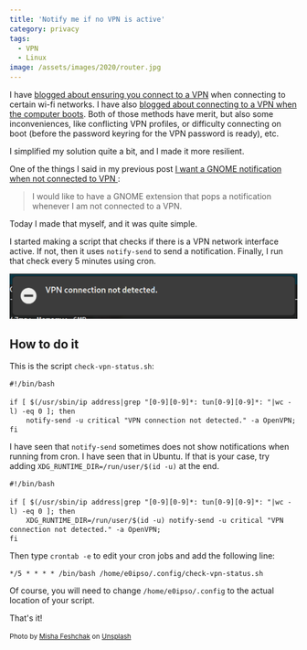 ```yaml
---
title: 'Notify me if no VPN is active'
category: privacy
tags:
  - VPN
  - Linux
image: /assets/images/2020/router.jpg
---
```

I have [blogged about ensuring you connect to a VPN](/privacy/2019/12/27/network-editor/) when
connecting to certain wi-fi networks. I have also [blogged about connecting to a VPN when the
computer boots](/privacy/2020/10/14/connect-vpn-whent-computer-boots/). Both of those methods
have merit, but also some inconveniences, like conflicting VPN profiles, or difficulty connecting
on boot (before the password keyring for the VPN password is ready), etc.

I simplified my solution quite a bit, and I made it more resilient.

<!-- more -->

One of the things I said in my previous post [I want a GNOME notification when not connected to VPN ](/notes/2020/03/12/gnome-vpn-notification/):

> I would like to have a GNOME extension that pops a notification whenever I am not connected to a VPN.

Today I made that myself, and it was quite simple.

I started making a script that checks if there is a VPN network interface active. If not, then it uses `notify-send` to
send a notification. Finally, I run that check every 5 minutes using cron.

![The notification](/assets/images/missing-vpn-notification.png)

## How to do it

This is the script `check-vpn-status.sh`:

```shell
#!/bin/bash

if [ $(/usr/sbin/ip address|grep "[0-9][0-9]*: tun[0-9][0-9]*: "|wc -l) -eq 0 ]; then
	notify-send -u critical "VPN connection not detected." -a OpenVPN;
fi
```

I have seen that `notify-send` sometimes does not show notifications when running from cron. I have seen that in
Ubuntu. If that is your case, try adding `XDG_RUNTIME_DIR=/run/user/$(id -u)` at the end.

```shell
#!/bin/bash

if [ $(/usr/sbin/ip address|grep "[0-9][0-9]*: tun[0-9][0-9]*: "|wc -l) -eq 0 ]; then
	XDG_RUNTIME_DIR=/run/user/$(id -u) notify-send -u critical "VPN connection not detected." -a OpenVPN;
fi
```

Then type `crontab -e` to edit your cron jobs and add the following line:

```shell
*/5 * * * * /bin/bash /home/e0ipso/.config/check-vpn-status.sh
```

Of course, you will need to change `/home/e0ipso/.config` to the actual location of your script.

That's it!

<small>Photo by <a href="https://unsplash.com/@extaf_ms?utm_source=unsplash&amp;utm_medium=referral&amp;utm_content=creditCopyText">Misha Feshchak</a> on <a href="https://unsplash.com/s/photos/cybersecurity?utm_source=unsplash&amp;utm_medium=referral&amp;utm_content=creditCopyText">Unsplash</a></small>
